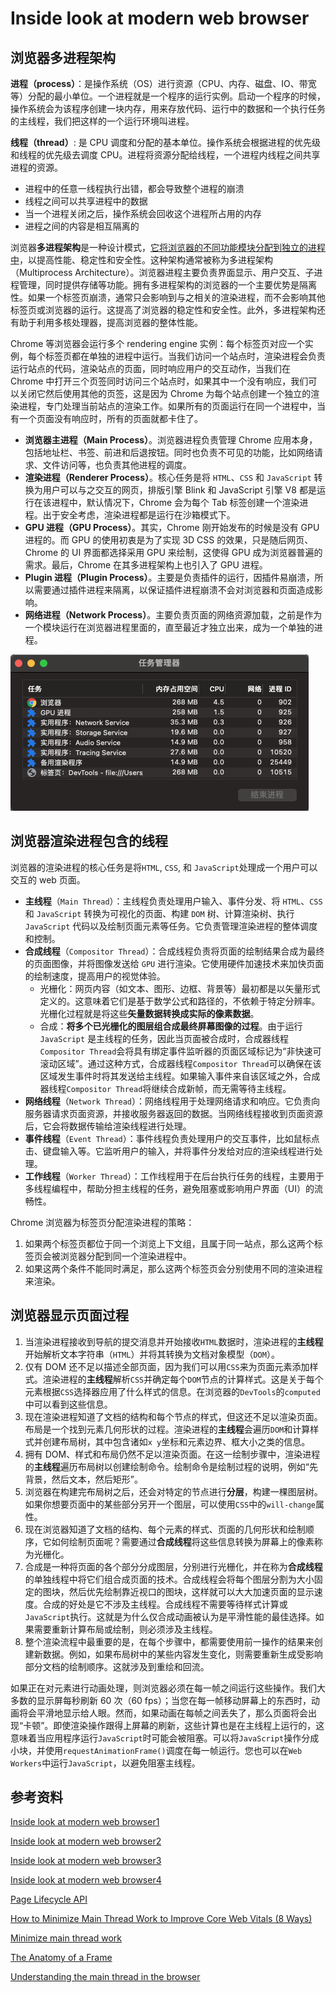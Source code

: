 # Inside look at modern web browser

## 浏览器多进程架构

**进程（process）**：是操作系统（OS）进行资源（CPU、内存、磁盘、IO、带宽等）分配的最小单位。一个进程就是一个程序的运行实例。启动一个程序的时候，操作系统会为该程序创建一块内存，用来存放代码、运行中的数据和一个执行任务的主线程，我们把这样的一个运行环境叫进程。

**线程（thread）**: 是 CPU 调度和分配的基本单位。操作系统会根据进程的优先级和线程的优先级去调度 CPU。进程将资源分配给线程，一个进程内线程之间共享进程的资源。

- 进程中的任意一线程执行出错，都会导致整个进程的崩溃
- 线程之间可以共享进程中的数据
- 当一个进程关闭之后，操作系统会回收这个进程所占用的内存
- 进程之间的内容是相互隔离的

浏览器**多进程架构**是一种设计模式，<u>它将浏览器的不同功能模块分配到独立的进程中</u>，以提高性能、稳定性和安全性。这种架构通常被称为多进程架构（Multiprocess Architecture）。浏览器进程主要负责界面显示、用户交互、子进程管理，同时提供存储等功能。拥有多进程架构的浏览器的一个主要优势是隔离性。如果一个标签页崩溃，通常只会影响到与之相关的渲染进程，而不会影响其他标签页或浏览器的运行。这提高了浏览器的稳定性和安全性。此外，多进程架构还有助于利用多核处理器，提高浏览器的整体性能。

Chrome 等浏览器会运行多个 rendering engine 实例：每个标签页对应一个实例，每个标签页都在单独的进程中运行。当我们访问一个站点时，渲染进程会负责运行站点的代码，渲染站点的页面，同时响应用户的交互动作，当我们在 Chrome 中打开三个页签同时访问三个站点时，如果其中一个没有响应，我们可以关闭它然后使用其他的页签，这是因为 Chrome 为每个站点创建一个独立的渲染进程，专门处理当前站点的渲染工作。如果所有的页面运行在同一个进程中，当有一个页面没有响应时，所有的页面就都卡住了。

- **浏览器主进程（Main Process）**。浏览器进程负责管理 Chrome 应用本身，包括地址栏、书签、前进和后退按钮。同时也负责不可见的功能，比如网络请求、文件访问等，也负责其他进程的调度。
- **渲染进程（Renderer Process）**。核心任务是将 `HTML`、`CSS` 和 `JavaScript` 转换为用户可以与之交互的网页，排版引擎 Blink 和 JavaScript 引擎 V8 都是运行在该进程中，默认情况下，Chrome 会为每个 Tab 标签创建一个渲染进程。出于安全考虑，渲染进程都是运行在沙箱模式下。
- **GPU 进程（GPU Process）**。其实，Chrome 刚开始发布的时候是没有 GPU 进程的。而 GPU 的使用初衷是为了实现 3D CSS 的效果，只是随后网页、Chrome 的 UI 界面都选择采用 GPU 来绘制，这使得 GPU 成为浏览器普遍的需求。最后，Chrome 在其多进程架构上也引入了 GPU 进程。
- **Plugin 进程（Plugin Process）**。主要是负责插件的运行，因插件易崩溃，所以需要通过插件进程来隔离，以保证插件进程崩溃不会对浏览器和页面造成影响。
- **网络进程（Network Process）**。主要负责页面的网络资源加载，之前是作为一个模块运行在浏览器进程里面的，直至最近才独立出来，成为一个单独的进程。

![browser](./assets/browser-process.png)

## 浏览器渲染进程包含的线程

浏览器的渲染进程的核心任务是将`HTML`, `CSS`, 和 `JavaScript`处理成一个用户可以交互的 web 页面。

- **主线程**（`Main Thread`）：主线程负责处理用户输入、事件分发、将 `HTML`、`CSS` 和 `JavaScript` 转换为可视化的页面、构建 `DOM` 树、计算渲染树、执行 `JavaScript` 代码以及绘制页面元素等任务。它负责管理渲染进程的整体调度和控制。
- **合成线程**（`Compositor Thread`）：合成线程负责将页面的绘制结果合成为最终的页面图像，并将图像发送给 `GPU` 进行渲染。它使用硬件加速技术来加快页面的绘制速度，提高用户的视觉体验。
  - 光栅化：网页内容（如文本、图形、边框、背景等）最初都是以矢量形式定义的。这意味着它们是基于数学公式和路径的，不依赖于特定分辨率。光栅化过程就是将这些**矢量数据转换成实际的像素数据**。
  - 合成：**将多个已光栅化的图层组合成最终屏幕图像的过程**。由于运行 `JavaScript` 是主线程的任务，因此当页面被合成时，合成器线程`Compositor Thread`会将具有绑定事件监听器的页面区域标记为“非快速可滚动区域”。通过这种方式，合成器线程`Compositor Thread`可以确保在该区域发生事件时将其发送给主线程。如果输入事件来自该区域之外，合成器线程`Compositor Thread`将继续合成新帧，而无需等待主线程。
- **网络线程**（`Network Thread`）：网络线程用于处理网络请求和响应。它负责向服务器请求页面资源，并接收服务器返回的数据。当网络线程接收到页面资源后，它会将数据传输给渲染线程进行处理。
- **事件线程**（`Event Thread`）：事件线程负责处理用户的交互事件，比如鼠标点击、键盘输入等。它监听用户的输入，并将事件分发给对应的渲染线程进行处理。
- **工作线程**（`Worker Thread`）：工作线程用于在后台执行任务的线程，主要用于多线程编程中，帮助分担主线程的任务，避免阻塞或影响用户界面（UI）的流畅性。

Chrome 浏览器为标签⻚分配渲染进程的策略：

1. 如果两个标签⻚都位于同⼀个浏览上下⽂组，且属于同⼀站点，那么这两个标签⻚会被浏览器分配到同⼀个渲染进程中。
2. 如果这两个条件不能同时满⾜，那么这两个标签⻚会分别使⽤不同的渲染进程来渲染。

## 浏览器显示页面过程

1. 当渲染进程接收到导航的提交消息并开始接收`HTML`数据时，渲染进程的**主线程**开始解析文本字符串（`HTML`）并将其转换为文档对象模型（`DOM`）。
2. 仅有 DOM 还不足以描述全部页面，因为我们可以用`CSS`来为页面元素添加样式。渲染进程的**主线程**解析`CSS`并确定每个`DOM`节点的计算样式。这是关于每个元素根据`CSS`选择器应用了什么样式的信息。在浏览器的`DevTools`的`computed`中可以看到这些信息。
3. 现在渲染进程知道了文档的结构和每个节点的样式，但这还不足以渲染页面。布局是一个找到元素几何形状的过程。渲染进程的**主线程**会遍历`DOM`和计算样式并创建布局树，其中包含诸如`x y`坐标和元素边界、框大小之类的信息。
4. 拥有 DOM、样式和布局仍然不足以渲染页面。在这一绘制步骤中，渲染进程的**主线程**遍历布局树以创建绘制命令。绘制命令是绘制过程的说明，例如“先背景，然后文本，然后矩形”。
5. 浏览器在构建完布局树之后，还会对特定的节点进行**分层**，构建一棵图层树。如果你想要页面中的某些部分另开一个图层，可以使用`CSS`中的`will-change`属性。
6. 现在浏览器知道了文档的结构、每个元素的样式、页面的几何形状和绘制顺序，它如何绘制页面呢？需要通过**合成线程**将这些信息转换为屏幕上的像素称为光栅化。
7. 合成是一种将页面的各个部分分成图层，分别进行光栅化，并在称为**合成线程**的单独线程中将它们组合成页面的技术。合成线程会将每个图层分割为⼤⼩固定的图块，然后优先绘制靠近视⼝的图块，这样就可以⼤⼤加速⻚⾯的显⽰速度。合成的好处是它不涉及主线程。合成线程不需要等待样式计算或`JavaScript`执行。这就是为什么仅合成动画被认为是平滑性能的最佳选择。如果需要重新计算布局或绘制，则必须涉及主线程。
8. 整个渲染流程中最重要的是，在每个步骤中，都需要使用前一操作的结果来创建新数据。例如，如果布局树中的某些内容发生变化，则需要重新生成受影响部分文档的绘制顺序。这就涉及到重绘和回流。

如果正在对元素进行动画处理，则浏览器必须在每一帧之间运行这些操作。我们大多数的显示屏每秒刷新 60 次（60 fps）；当您在每一帧移动屏幕上的东西时，动画将会平滑地显示给人眼。然而，如果动画在每帧之间丢失了，那么页面将会出现“卡顿”。即使渲染操作跟得上屏幕的刷新，这些计算也是在主线程上运行的，这意味着当应用程序运行`JavaScript`时可能会被阻塞。可以将`JavaScript`操作分成小块，并使用`requestAnimationFrame()`调度在每一帧运行。您也可以在`Web Workers`中运行`JavaScript`，以避免阻塞主线程。

## 参考资料

[Inside look at modern web browser1](https://developer.chrome.com/blog/inside-browser-part1)

[Inside look at modern web browser2](https://developer.chrome.com/blog/inside-browser-part2)

[Inside look at modern web browser3](https://developer.chrome.com/blog/inside-browser-part3)

[Inside look at modern web browser4](https://developer.chrome.com/blog/inside-browser-part4)

[Page Lifecycle API](https://developer.chrome.com/docs/web-platform/page-lifecycle-api)

[How to Minimize Main Thread Work to Improve Core Web Vitals (8 Ways)](https://www.cloudways.com/blog/minimize-main-thread-work/)

[Minimize main thread work](https://developer.chrome.com/docs/lighthouse/performance/mainthread-work-breakdown)

[The Anatomy of a Frame](https://aerotwist.com/blog/the-anatomy-of-a-frame/)

[Understanding the main thread in the browser](https://calendar.perfplanet.com/2024/understanding-the-main-thread-in-the-browser/)
